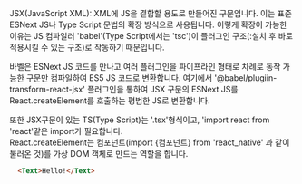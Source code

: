 JSX(JavaScript XML): XML에 JS을 결합할 용도로 만들어진 구문입니다. 이는 표준 ESNext JS나 Type Script 문법의 확장 방식으로 사용됩니다. 이렇게 확장이 가능한 이유는 JS 컴파일러 'babel'(Type Script에서는 'tsc')이 플러그인 구조(:설치 후 바로 적용시킬 수 있는 구조)로 작동하기 때문입니다.  

바벨은 ESNext JS 코드를 만나고 여러 플러그인을 파이프라인 형태로 차례로 동작 가능한 구문만 컴파일하여 ES5 JS 코드로 변환합니다. 여기에서 '@babel/plugiin-transform-react-jsx' 플러그인을 통하여 JSX 구문의 ESNext JS를 React.createElement를 호출하는 평범한 JS로 변환합니다.

또한 JSX구문이 있는 TS(Type Script)는 '.tsx'형식이고, 'import react from 'react'같은 import가 필요합니다.   
React.createElement는 컴포넌트(import {컴포넌트} from 'react_native' 과 같이 불러온 것)를 가상 DOM 객체로 만드는 역할을 합니다.   
```html
  <Text>Hello!</Text>
```
